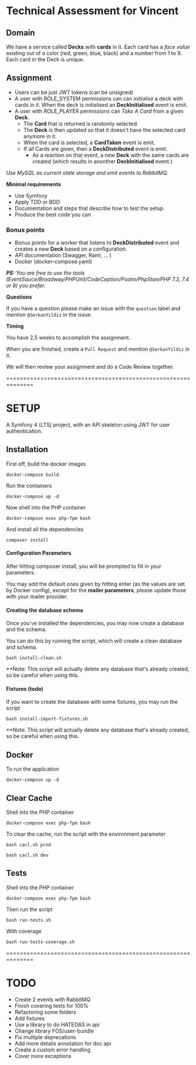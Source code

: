 # Technical Assessment for Vincent

## Domain
We have a service called **Decks** with **cards** in it. 
Each card has a _face value_ existing out of a color (red, green, blue, black) and a number from 1 to 9. Each card in the Deck is unique.

## Assignment

* Users can be just JWT tokens (can be unsigned)
* A user with ROLE_SYSTEM permissions can can _initialise_ a deck with cards in it. When the deck is initialised an **DeckInitialised** event is emit.
* A user with ROLE_PLAYER permissions can _Take A Card_ from a given **Deck**. 
    - The **Card** that is returned is randomly selected. 
    - The **Deck** is then updated so that it doesn't have the selected card anymore in it.
    - When the card is selected, a **CardTaken** event is emit.
    - If all Cards are given, then a **DeckDistributed** event is emit. 
        - As a reaction on that event, a new **Deck** with the same cards are created (which results in anonther **DeckInitialised** event.)

_Use MySQL as current state storage and emit events to RabbitMQ._

**Minimal requirements**

* Use Symfony
* Apply TDD or BDD
* Documentation and steps that describe how to test the setup
* Produce the best code you can

### Bonus points
- Bonus points for a worker that listens to **DeckDistributed** event and creates a new **Deck** based on a configuration.
- API documentation (Swagger, Raml, ... )
- Docker (docker-compose.yaml)

_**PS:** You are free to use the tools (EventSauce/Broadway/PHPUnit/CodeCeption/Psalm/PhpStan/PHP 7.3, 7.4 or 8) you prefer._

**Questions**

If you have a question please make an issue with the `question` label and mention `@SerkanYildiz` in the issue.

**Timing**

You have 2,5 weeks to accomplish the assignment.

When you are finished, create a `Pull Request` and mention `@SerkanYildiz` in it. 

We will then review your assignment and do a Code Review together.


==============================================================

SETUP
========

A Symfony 4 (LTS) project, with an API skeleton using JWT for user authentication.

## Installation

First off, build the docker images

`docker-compose build`

Run the containers

`docker-compose up -d`

Now shell into the PHP container

`docker-compose exec php-fpm bash`

And install all the dependencies

`composer install`

#### Configuration Parameters

After hitting composer install, you will be prompted to fill in your parameters.
 
You may add the default ones given by hitting enter (as the values are set by Docker config), except for the **mailer parameters**, please update those with your mailer provider.

#### Creating the database schema

Once you've installed the dependencies, you may now create a database and the schema. 

You can do this by running the script, which will create a clean database and schema.

`bash install-clean.sh`

**Note: This script will actually delete any database that's already created, so be careful when using this.

#### Fixtures (todo)

If you want to create the database with some fixtures, you may run the script 

`bash install-import-fixtures.sh`

**Note: This script will actually delete any database that's already created, so be careful when using this.


## Docker

To run the application

`docker-compose up -d`

## Clear Cache

Shell into the PHP container

`docker-compose exec php-fpm bash`

To clear the cache, run the script with the environment parameter

`bash cacl.sh prod`

`bash cacl.sh dev`

## Tests
Shell into the PHP container

`docker-compose exec php-fpm bash`

Then run the script

`bash run-tests.sh`

With coverage

`bash run-tests-coverage.sh`

==============================================================

TODO
========
- Create 2 events with RabbitMQ
- Finish covering tests for 100%
- Refactoring some folders
- Add fixtures
- Use a library to do HATEOAS in api
- Change library FOS/user-bundle
- Fix multiple deprecations
- Add more details annotation for doc api
- Create a custom error handling
- Cover more exceptions